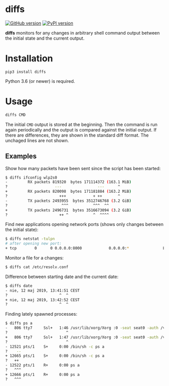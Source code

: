 # diffs

[![GitHub version](https://badge.fury.io/gh/igrek51%2Fdiffs.svg)](https://github.com/igrek51/diffs)
[![PyPI version](https://badge.fury.io/py/diffs.svg)](https://pypi.org/project/diffs)

**diffs** monitors for any changes in arbitrary shell command output between the initial state and the current output.

# Installation
```shell
pip3 install diffs
```

Python 3.6 (or newer) is required.

# Usage
```bash
diffs CMD
```
The initial `CMD` output is stored at the beginning.
Then the command is run again periodically and the output is compared against the initial output.
If there are differences, they are shown in the standard diff format. The unchaged lines are not shown.

## Examples
Show how many packets have been sent since the script has been started:
```bash
$ diffs ifconfig wlp2s0
-         RX packets 819320  bytes 171114372 (163.1 MiB)
?                     ---                ---      ^
+         RX packets 820098  bytes 171181884 (163.2 MiB)
?                       +++            + ++       ^
-         TX packets 2493955  bytes 3512746768 (3.2 GiB)
?                        ^^^           ^^^  ^^
+         TX packets 2496731  bytes 3516673094 (3.2 GiB)
?                       ++ ^           ^  ^^^^
```

Find new applications opening network ports (shows only changes between the initial state):
```bash
$ diffs netstat -tulpn
# after opening new port:
+ tcp        0      0 0.0.0.0:8000            0.0.0.0:*               LISTEN      18655/python
```

Monitor a file for a changes:
```bash
$ diffs cat /etc/resolv.conf
```

Difference between starting date and the current date:
```bash
$ diffs date
- nie, 12 maj 2019, 13:41:51 CEST
?                       ^  ^
+ nie, 12 maj 2019, 13:42:52 CEST
?                       ^  ^
```

Finding lately spawned processes:
```bash
$ diffs ps a
-   806 tty7     Ssl+   1:46 /usr/lib/xorg/Xorg :0 -seat seat0 -auth /var/run/lightdm/root/:0 -nolisten tcp vt7 -novtswitch
?                          ^
+   806 tty7     Ssl+   1:47 /usr/lib/xorg/Xorg :0 -seat seat0 -auth /var/run/lightdm/root/:0 -nolisten tcp vt7 -novtswitch
?                          ^
- 12521 pts/1    S+     0:00 /bin/sh -c ps a
?    --
+ 12665 pts/1    S+     0:00 /bin/sh -c ps a
?   ++
- 12522 pts/1    R+     0:00 ps a
?   ^^^
+ 12666 pts/1    R+     0:00 ps a
?   ^^^
```
